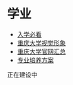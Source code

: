 # 学业

- [入学必看](入学必看/index.md)
- [重庆大学视觉形象](重庆大学视觉形象.md)
- [重庆大学官网汇总](重庆大学官网汇总.md)
- [专业培养方案](专业培养方案/index.md)

正在建设中  